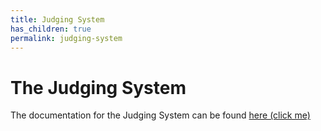```yaml
---
title: Judging System
has_children: true
permalink: judging-system
---
```

# The Judging System

The documentation for the Judging System can be found [here (click me)](https://docs.google.com/document/d/1EmF45zv8l3dessvBwZWQRySgaLjZhJLhmHiBWnTAb5E/edit)
